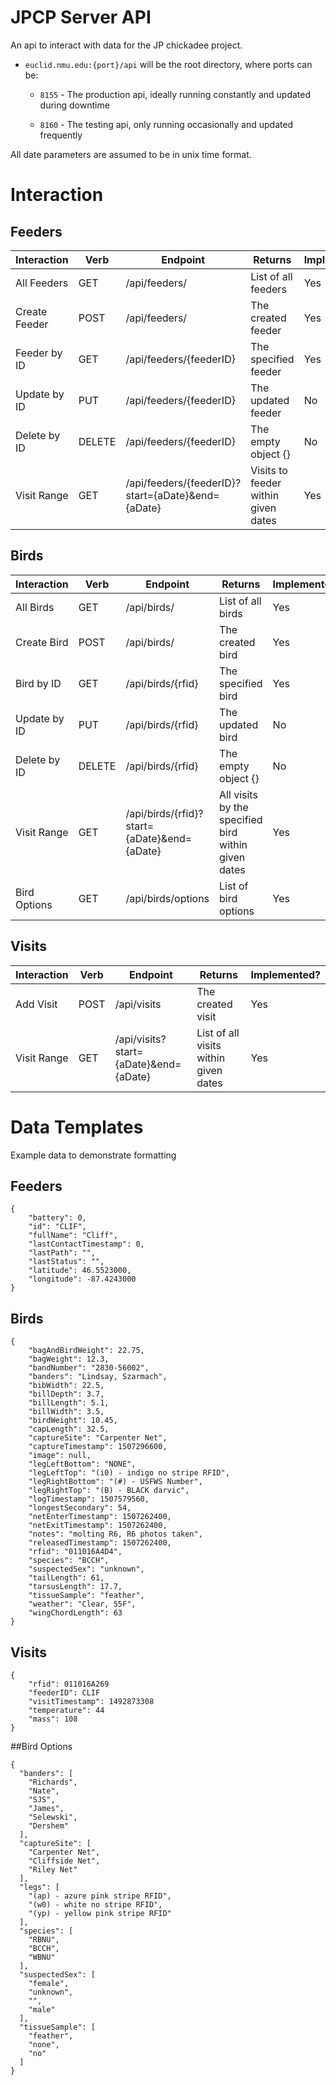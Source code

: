 # JPCP Server API

An api to interact with data for the JP chickadee project. 

+ `euclid.nmu.edu:{port}/api` will be the root directory, where ports can be:
	
	+ `8155` - The production api, ideally running constantly and updated during downtime
	
	+ `8160` - The testing api, only running occasionally and updated frequently

All date parameters are assumed to be in unix time format.


# Interaction

## Feeders

| Interaction   | Verb   | Endpoint                                                | Returns                                  | Implemented? |
|---------------|--------|---------------------------------------------------------|------------------------------------------| -------------|
| All Feeders   | GET    | /api/feeders/                                           | List of all feeders                      | Yes          |
| Create Feeder | POST   | /api/feeders/                                           | The created feeder                       | Yes           |
| Feeder by ID  | GET    | /api/feeders/{feederID}                                 | The specified feeder                     | Yes          |
| Update by ID  | PUT    | /api/feeders/{feederID}                                 | The updated feeder                       | No           |
| Delete by ID  | DELETE | /api/feeders/{feederID}                                 | The empty object {}                      | No           |
| Visit Range   | GET    | /api/feeders/{feederID}?start={aDate}&end={aDate}       | Visits to feeder within given dates      | Yes          |

## Birds

| Interaction   | Verb   | Endpoint                                                | Returns                                  | Implemented? |
|---------------|--------|---------------------------------------------------------|------------------------------------------| -------------|
| All Birds     | GET    | /api/birds/                                             | List of all birds                        | Yes          |
| Create Bird   | POST   | /api/birds/                                             | The created bird                         | Yes           |
| Bird by ID    | GET    | /api/birds/{rfid}                                       | The specified bird                       | Yes          |
| Update by ID  | PUT    | /api/birds/{rfid}                                       | The updated bird                         | No           |
| Delete by ID  | DELETE | /api/birds/{rfid}                                       | The empty object {}                      | No           |
| Visit Range   | GET    | /api/birds/{rfid}?start={aDate}&end={aDate}             | All visits by the specified bird within given dates| Yes |
| Bird Options  | GET    | /api/birds/options                                      | List of bird options                     | Yes          |

## Visits

| Interaction   | Verb   | Endpoint                                                | Returns                                  | Implemented? |
|---------------|--------|---------------------------------------------------------|------------------------------------------|--------------|
| Add Visit     | POST    | /api/visits                				   | The created visit    		      | Yes |
| Visit Range   | GET    | /api/visits?start={aDate}&end={aDate}                   | List of all visits within given dates    | Yes |


# Data Templates

Example data to demonstrate formatting

## Feeders
```
{
	"battery": 0, 
	"id": "CLIF", 
	"fullName": "Cliff", 
	"lastContactTimestamp": 0, 
	"lastPath": "", 
	"lastStatus": "", 
	"latitude": 46.5523000, 
	"longitude": -87.4243000
}
```
## Birds
```
{
	"bagAndBirdWeight": 22.75, 
	"bagWeight": 12.3, 
	"bandNumber": "2830-56002", 
	"banders": "Lindsay, Szarmach", 
	"bibWidth": 22.5, 
	"billDepth": 3.7, 
	"billLength": 5.1, 
	"billWidth": 3.5, 
	"birdWeight": 10.45, 
	"capLength": 32.5, 
	"captureSite": "Carpenter Net", 
	"captureTimestamp": 1507296600, 
	"image": null, 
	"legLeftBottom": "NONE", 
	"legLeftTop": "(i0) - indigo no stripe RFID", 
	"legRightBottom": "(#) - USFWS Number", 
	"legRightTop": "(B) - BLACK darvic", 
	"logTimestamp": 1507579560, 
	"longestSecondary": 54, 
	"netEnterTimestamp": 1507262400, 
	"netExitTimestamp": 1507262400, 
	"notes": "molting R6, R6 photos taken", 
	"releasedTimestamp": 1507262400, 
	"rfid": "011016A4D4", 
	"species": "BCCH", 
	"suspectedSex": "unknown", 
	"tailLength": 61, 
	"tarsusLength": 17.7, 
	"tissueSample": "feather", 
	"weather": "Clear, 55F", 
	"wingChordLength": 63
}
```
## Visits
```
{
	"rfid": 011016A269
	"feederID": CLIF
	"visitTimestamp": 1492873308
	"temperature": 44
	"mass": 108
}
```

##Bird Options
```
{
  "banders": [
    "Richards", 
    "Nate", 
    "SJS", 
    "James", 
    "Selewski", 
    "Dershem"
  ], 
  "captureSite": [
    "Carpenter Net", 
    "Cliffside Net", 
    "Riley Net"
  ], 
  "legs": [
    "(ap) - azure pink stripe RFID", 
    "(w0) - white no stripe RFID", 
    "(yp) - yellow pink stripe RFID"
  ], 
  "species": [
    "RBNU", 
    "BCCH", 
    "WBNU"
  ], 
  "suspectedSex": [
    "female", 
    "unknown", 
    "", 
    "male"
  ], 
  "tissueSample": [
    "feather", 
    "none", 
    "no"
  ]
}
